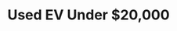 ---
layout: costpage
title: Used EV Under $20,000
permalink: /EVunder20/
maxprice: 20001
minprice: 10001
---